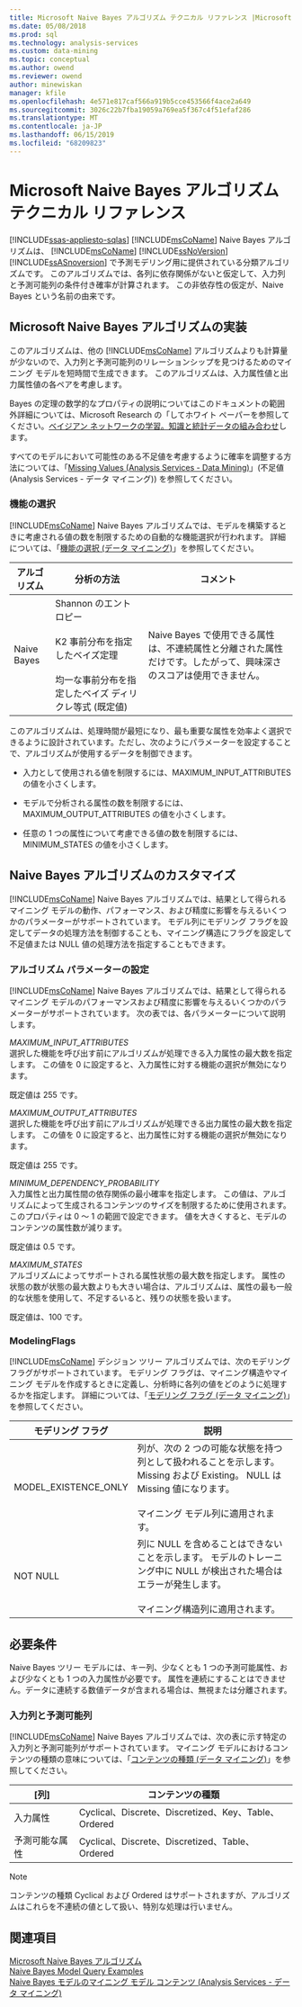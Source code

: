 ```yaml
---
title: Microsoft Naive Bayes アルゴリズム テクニカル リファレンス |Microsoft Docs
ms.date: 05/08/2018
ms.prod: sql
ms.technology: analysis-services
ms.custom: data-mining
ms.topic: conceptual
ms.author: owend
ms.reviewer: owend
author: minewiskan
manager: kfile
ms.openlocfilehash: 4e571e817caf566a919b5cce453566f4ace2a649
ms.sourcegitcommit: 3026c22b7fba19059a769ea5f367c4f51efaf286
ms.translationtype: MT
ms.contentlocale: ja-JP
ms.lasthandoff: 06/15/2019
ms.locfileid: "68209823"
---
```

# <a name="microsoft-naive-bayes-algorithm-technical-reference"></a>Microsoft Naive Bayes アルゴリズム テクニカル リファレンス
[!INCLUDE[ssas-appliesto-sqlas](../../includes/ssas-appliesto-sqlas.md)]
  [!INCLUDE[msCoName](../../includes/msconame-md.md)] Naive Bayes アルゴリズムは、 [!INCLUDE[msCoName](../../includes/msconame-md.md)] [!INCLUDE[ssNoVersion](../../includes/ssnoversion-md.md)] [!INCLUDE[ssASnoversion](../../includes/ssasnoversion-md.md)] で予測モデリング用に提供されている分類アルゴリズムです。 このアルゴリズムでは、各列に依存関係がないと仮定して、入力列と予測可能列の条件付き確率が計算されます。 この非依存性の仮定が、Naive Bayes という名前の由来です。  
  
## <a name="implementation-of-the-microsoft-naive-bayes-algorithm"></a>Microsoft Naive Bayes アルゴリズムの実装  
 このアルゴリズムは、他の [!INCLUDE[msCoName](../../includes/msconame-md.md)] アルゴリズムよりも計算量が少ないので、入力列と予測可能列のリレーションシップを見つけるためのマイニング モデルを短時間で生成できます。 このアルゴリズムは、入力属性値と出力属性値の各ペアを考慮します。  
  
 Bayes の定理の数学的なプロパティの説明についてはこのドキュメントの範囲外詳細については、Microsoft Research の「してホワイト ペーパーを参照してください。[ベイジアン ネットワークの学習。知識と統計データの組み合わせ](http://go.microsoft.com/fwlink/?LinkId=207029)します。  
  
 すべてのモデルにおいて可能性のある不足値を考慮するように確率を調整する方法については、「[Missing Values &#40;Analysis Services - Data Mining&#41;](../../analysis-services/data-mining/missing-values-analysis-services-data-mining.md)」(不足値 &#40;Analysis Services - データ マイニング&#41;) を参照してください。  
  
### <a name="feature-selection"></a>機能の選択  
 [!INCLUDE[msCoName](../../includes/msconame-md.md)] Naive Bayes アルゴリズムでは、モデルを構築するときに考慮される値の数を制限するための自動的な機能選択が行われます。 詳細については、「[機能の選択 &#40;データ マイニング&#41;](../../analysis-services/data-mining/feature-selection-data-mining.md)」を参照してください。  
  
|アルゴリズム|分析の方法|コメント|  
|---------------|------------------------|--------------|  
|Naive Bayes|Shannon のエントロピー<br /><br /> K2 事前分布を指定したベイズ定理<br /><br /> 均一な事前分布を指定したベイズ ディリクレ等式 (既定値)|Naive Bayes で使用できる属性は、不連続属性と分離された属性だけです。したがって、興味深さのスコアは使用できません。|  
  
 このアルゴリズムは、処理時間が最短になり、最も重要な属性を効率よく選択できるように設計されています。ただし、次のようにパラメーターを設定することで、アルゴリズムが使用するデータを制御できます。  
  
-   入力として使用される値を制限するには、MAXIMUM_INPUT_ATTRIBUTES の値を小さくします。  
  
-   モデルで分析される属性の数を制限するには、MAXIMUM_OUTPUT_ATTRIBUTES の値を小さくします。  
  
-   任意の 1 つの属性について考慮できる値の数を制限するには、MINIMUM_STATES の値を小さくします。  
  
## <a name="customizing-the-naive-bayes-algorithm"></a>Naive Bayes アルゴリズムのカスタマイズ  
 [!INCLUDE[msCoName](../../includes/msconame-md.md)] Naive Bayes アルゴリズムでは、結果として得られるマイニング モデルの動作、パフォーマンス、および精度に影響を与えるいくつかのパラメーターがサポートされています。 モデル列にモデリング フラグを設定してデータの処理方法を制御することも、マイニング構造にフラグを設定して不足値または NULL 値の処理方法を指定することもできます。  
  
### <a name="setting-algorithm-parameters"></a>アルゴリズム パラメーターの設定  
 [!INCLUDE[msCoName](../../includes/msconame-md.md)] Naive Bayes アルゴリズムでは、結果として得られるマイニング モデルのパフォーマンスおよび精度に影響を与えるいくつかのパラメーターがサポートされています。 次の表では、各パラメーターについて説明します。  
  
 *MAXIMUM_INPUT_ATTRIBUTES*  
 選択した機能を呼び出す前にアルゴリズムが処理できる入力属性の最大数を指定します。 この値を 0 に設定すると、入力属性に対する機能の選択が無効になります。  
  
 既定値は 255 です。  
  
 *MAXIMUM_OUTPUT_ATTRIBUTES*  
 選択した機能を呼び出す前にアルゴリズムが処理できる出力属性の最大数を指定します。 この値を 0 に設定すると、出力属性に対する機能の選択が無効になります。  
  
 既定値は 255 です。  
  
 *MINIMUM_DEPENDENCY_PROBABILITY*  
 入力属性と出力属性間の依存関係の最小確率を指定します。 この値は、アルゴリズムによって生成されるコンテンツのサイズを制限するために使用されます。 このプロパティは 0 ～ 1 の範囲で設定できます。 値を大きくすると、モデルのコンテンツの属性数が減ります。  
  
 既定値は 0.5 です。  
  
 *MAXIMUM_STATES*  
 アルゴリズムによってサポートされる属性状態の最大数を指定します。 属性の状態の数が状態の最大数よりも大きい場合は、アルゴリズムは、属性の最も一般的な状態を使用して、不足するいると、残りの状態を扱います。  
  
 既定値は、100 です。  
  
### <a name="modeling-flags"></a>ModelingFlags  
 [!INCLUDE[msCoName](../../includes/msconame-md.md)] デシジョン ツリー アルゴリズムでは、次のモデリング フラグがサポートされています。 モデリング フラグは、マイニング構造やマイニング モデルを作成するときに定義し、分析時に各列の値をどのように処理するかを指定します。 詳細については、「[モデリング フラグ &#40;データ マイニング&#41;](../../analysis-services/data-mining/modeling-flags-data-mining.md)」を参照してください。  
  
|モデリング フラグ|説明|  
|-------------------|-----------------|  
|MODEL_EXISTENCE_ONLY|列が、次の 2 つの可能な状態を持つ列として扱われることを示します。Missing および Existing。 NULL は Missing 値になります。<br /><br /> マイニング モデル列に適用されます。|  
|NOT NULL|列に NULL を含めることはできないことを示します。 モデルのトレーニング中に NULL が検出された場合はエラーが発生します。<br /><br /> マイニング構造列に適用されます。|  
  
## <a name="requirements"></a>必要条件  
 Naive Bayes ツリー モデルには、キー列、少なくとも 1 つの予測可能属性、および少なくとも 1 つの入力属性が必要です。 属性を連続にすることはできません。データに連続する数値データが含まれる場合は、無視または分離されます。  
  
### <a name="input-and-predictable-columns"></a>入力列と予測可能列  
 [!INCLUDE[msCoName](../../includes/msconame-md.md)] Naive Bayes アルゴリズムでは、次の表に示す特定の入力列と予測可能列がサポートされています。 マイニング モデルにおけるコンテンツの種類の意味については、「[コンテンツの種類 &#40;データ マイニング&#41;](../../analysis-services/data-mining/content-types-data-mining.md)」を参照してください。  
  
|[列]|コンテンツの種類|  
|------------|-------------------|  
|入力属性|Cyclical、Discrete、Discretized、Key、Table、Ordered|  
|予測可能な属性|Cyclical、Discrete、Discretized、Table、Ordered|  
  
> [!NOTE]  
>  コンテンツの種類 Cyclical および Ordered はサポートされますが、アルゴリズムはこれらを不連続の値として扱い、特別な処理は行いません。  
  
## <a name="see-also"></a>関連項目  
 [Microsoft Naive Bayes アルゴリズム](../../analysis-services/data-mining/microsoft-naive-bayes-algorithm.md)   
 [Naive Bayes Model Query Examples](../../analysis-services/data-mining/naive-bayes-model-query-examples.md)   
 [Naive Bayes モデルのマイニング モデル コンテンツ &#40;Analysis Services - データ マイニング&#41;](../../analysis-services/data-mining/mining-model-content-for-naive-bayes-models-analysis-services-data-mining.md)  
  
  
